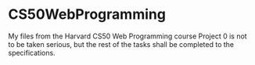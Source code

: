 # CS50WebProgramming
My files from the Harvard CS50 Web Programming course
Project 0 is not to be taken serious, but the rest of the tasks shall be completed to the specifications.
